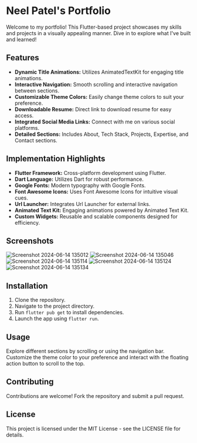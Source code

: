 # Neel Patel's Portfolio

Welcome to my portfolio! This Flutter-based project showcases my skills and projects in a visually appealing manner. Dive in to explore what I've built and learned!

## Features

- **Dynamic Title Animations:** Utilizes AnimatedTextKit for engaging title animations.
- **Interactive Navigation:** Smooth scrolling and interactive navigation between sections.
- **Customizable Theme Colors:** Easily change theme colors to suit your preference.
- **Downloadable Resume:** Direct link to download resume for easy access.
- **Integrated Social Media Links:** Connect with me on various social platforms.
- **Detailed Sections:** Includes About, Tech Stack, Projects, Expertise, and Contact sections.

## Implementation Highlights

- **Flutter Framework:** Cross-platform development using Flutter.
- **Dart Language:** Utilizes Dart for robust performance.
- **Google Fonts:** Modern typography with Google Fonts.
- **Font Awesome Icons:** Uses Font Awesome Icons for intuitive visual cues.
- **Url Launcher:** Integrates Url Launcher for external links.
- **Animated Text Kit:** Engaging animations powered by Animated Text Kit.
- **Custom Widgets:** Reusable and scalable components designed for efficiency.

## Screenshots

![Screenshot 2024-06-14 135012](https://github.com/patelneel9080/Portfolio/assets/136300996/189fc343-83ad-4839-b08b-dd076b158c21)
![Screenshot 2024-06-14 135046](https://github.com/patelneel9080/Portfolio/assets/136300996/1182628f-f582-4e56-aba4-9aa56bdfeab9)
![Screenshot 2024-06-14 135114](https://github.com/patelneel9080/Portfolio/assets/136300996/0f886d24-b53d-4071-af3e-5cb81d6201ef)
![Screenshot 2024-06-14 135124](https://github.com/patelneel9080/Portfolio/assets/136300996/96e185a9-14f5-47e6-9917-950929bc1729)
![Screenshot 2024-06-14 135134](https://github.com/patelneel9080/Portfolio/assets/136300996/30dedffa-385e-417e-acbb-9eeec9c64514)



## Installation

1. Clone the repository.
2. Navigate to the project directory.
3. Run `flutter pub get` to install dependencies.
4. Launch the app using `flutter run`.

## Usage

Explore different sections by scrolling or using the navigation bar. Customize the theme color to your preference and interact with the floating action button to scroll to the top.

## Contributing

Contributions are welcome! Fork the repository and submit a pull request.

## License

This project is licensed under the MIT License - see the LICENSE file for details.
